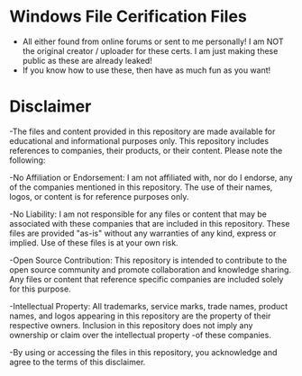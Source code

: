 # Windows File Cerification Files
- All either found from online forums or sent to me personally! I am NOT the original creator / uploader for these certs. I am just making these public as these are already leaked!
- If you know how to use these, then have as much fun as you want!

# Disclaimer
-The files and content provided in this repository are made available for educational and informational purposes only. This repository includes references to companies, their products, or their content. Please note the following:

-No Affiliation or Endorsement: I am not affiliated with, nor do I endorse, any of the companies mentioned in this repository. The use of their names, logos, or content is for reference purposes only.

-No Liability: I am not responsible for any files or content that may be associated with these companies that are included in this repository. These files are provided "as-is" without any warranties of any kind, express or implied. Use of these files is at your own risk.

-Open Source Contribution: This repository is intended to contribute to the open source community and promote collaboration and knowledge sharing. Any files or content that reference specific companies are included solely for this purpose.

-Intellectual Property: All trademarks, service marks, trade names, product names, and logos appearing in this repository are the property of their respective owners. Inclusion in this repository does not imply any ownership or claim over the intellectual property -of these companies.

-By using or accessing the files in this repository, you acknowledge and agree to the terms of this disclaimer.



